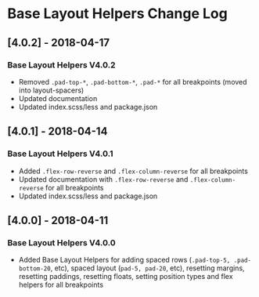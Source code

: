 # Base Layout Helpers Change Log

## [4.0.2] - 2018-04-17
### Base Layout Helpers V4.0.2
- Removed `.pad-top-*`, `.pad-bottom-*`, `.pad-*` for all breakpoints (moved into layout-spacers)
- Updated documentation
- Updated index.scss/less and package.json

## [4.0.1] - 2018-04-14
### Base Layout Helpers V4.0.1
- Added `.flex-row-reverse` and `.flex-column-reverse` for all breakpoints
- Updated documentation with `.flex-row-reverse` and `.flex-column-reverse` for all breakpoints
- Updated index.scss/less and package.json

## [4.0.0] - 2018-04-11
### Base Layout Helpers V4.0.0
- Added Base Layout Helpers for adding spaced rows (`.pad-top-5, .pad-bottom-20`, etc), spaced layout (`pad-5, pad-20`, etc), resetting margins, resetting paddings, resetting floats, setting position types and flex helpers for all breakpoints